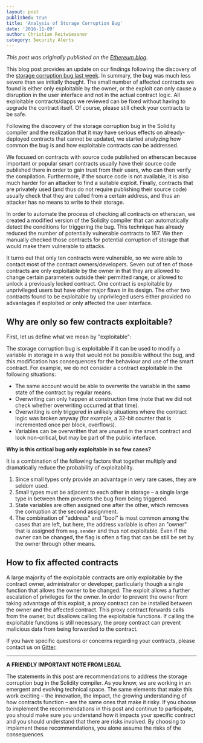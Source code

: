```yaml
---
layout: post
published: true
title: 'Analysis of Storage Corruption Bug'
date: '2016-11-09'
author: Christian Reitwiessner
category: Security Alerts
---
```


_This post was originally published on the [Ethereum blog](https://blog.ethereum.org/2016/11/09/analysis-storage-corruption-bug/)._

This blog post provides an update on our findings following the discovery of the [storage corruption bug last week](https://blog.soliditylang.org/2016/11/01/security-alert-solidity-variables-can-overwritten-storage/).
In summary, the bug was much less severe than we initially thought. The small number of affected contracts we found is either only exploitable by the owner, or the exploit can only cause a disruption in the user interface and not in the actual contract logic. All exploitable contracts/dapps we reviewed can be fixed without having to upgrade the contract itself. Of course, please still check your contracts to be safe.

Following the discovery of the storage corruption bug in the Solidity compiler and the realization that it may have serious effects on already-deployed contracts that cannot be updated, we started analyzing how common the bug is and how exploitable contracts can be addressed.

We focused on contracts with source code published on etherscan because important or popular smart contracts usually have their source code published there in order to gain trust from their users, who can then verify the compilation. Furthermore, if the source code is not available, it is also much harder for an attacker to find a suitable exploit. Finally, contracts that are privately used (and thus do not require publishing their source code) usually check that they are called from a certain address, and thus an attacker has no means to write to their storage.

In order to automate the process of checking all contracts on etherscan, we created a modified version of the Solidity compiler that can automatically detect the conditions for triggering the bug. This technique has already reduced the number of potentially vulnerable contracts to 167. We then manually checked those contracts for potential corruption of storage that would make them vulnerable to attacks.

It turns out that only ten contracts were vulnerable, so we were able to contact most of the contract owners/developers. Seven out of ten of those contracts are only exploitable by the owner in that they are allowed to change certain parameters outside their permitted range, or allowed to unlock a previously locked contract. One contract is exploitable by unprivileged users but have other major flaws in its design. The other two contracts found to be exploitable by unprivileged users either provided no advantages if exploited or only affected the user interface.

## Why are only so few contracts exploitable?

First, let us define what we mean by "exploitable":

The storage corruption bug is exploitable if it can be used to modify a variable in storage in a way that would not be possible without the bug, and this modification has consequences for the behaviour and use of the smart contract. For example, we do not consider a contract exploitable in the following situations:

- The same account would be able to overwrite the variable in the same state of the contract by regular means.
- Overwriting can only happen at construction time (note that we did not check whether overwriting occurred at that time).
- Overwriting is only triggered in unlikely situations where the contract logic was broken anyway (for example, a 32-bit counter that is incremented once per block, overflows).
- Variables can be overwritten that are unused in the smart contract and look non-critical, but may be part of the public interface.

**Why is this critical bug only exploitable in so few cases?**

It is a combination of the following factors that together multiply and dramatically reduce the probability of exploitability.

1. Since small types only provide an advantage in very rare cases, they are seldom used.
2. Small types must be adjacent to each other in storage – a single large type in between them prevents the bug from being triggered.
3. State variables are often assigned one after the other, which removes the corruption at the second assignment.
4. The combination of "address" and "bool" is most common among the cases that are left, but here, the address variable is often an "owner" that is assigned from `msg.sender` and thus not exploitable. Even if the owner can be changed, the flag is often a flag that can be still be set by the owner through other means.

## How to fix affected contracts

A large majority of the exploitable contracts are only exploitable by the contract owner, administrator or developer, particularly though a single function that allows the owner to be changed. The exploit allows a further escalation of privileges for the owner. In order to prevent the owner from taking advantage of this exploit, a proxy contract can be installed between the owner and the affected contract. This proxy contract forwards calls from the owner, but disallows calling the exploitable functions. If calling the exploitable functions is still necessary, the proxy contract can prevent malicious data from being forwarded to the contract.

If you have specific questions or concerns regarding your contracts, please contact us on [Gitter](https://gitter.im/ethereum/solidity).

---

**A FRIENDLY IMPORTANT NOTE FROM LEGAL**

The statements in this post are recommendations to address the storage corruption bug in the Solidity compiler. As you know, we are working in an emergent and evolving technical space. The same elements that make this work exciting – the innovation, the impact, the growing understanding of how contracts function – are the same ones that make it risky. If you choose to implement the recommendations in this post and continue to participate, you should make sure you understand how it impacts your specific contract and you should understand that there are risks involved. By choosing to implement these recommendations, you alone assume the risks of the consequences.
